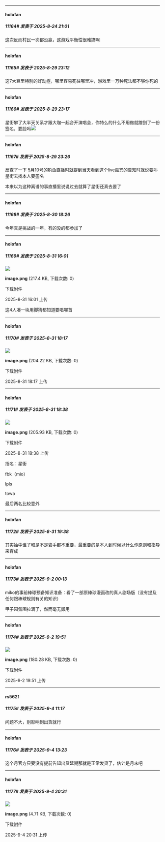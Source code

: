 ﻿
*****

####  holofan  
##### 11164#       发表于 2025-8-24 21:01

这次反而村民一次都没赢，这游戏平衡性很难搞啊

*****

####  holofan  
##### 11165#       发表于 2025-8-29 23:12

这7大豆里特别的好动症，哪里容易死往哪里冲，游戏里一万种死法都不够你死的


*****

####  holofan  
##### 11166#       发表于 2025-8-29 23:17

星街攀了大半天关系才跟大咖一起合开演唱会，你特么的什么不用做就蹭到了一份签名，要脸吗<img src="https://static.stage1st.com/image/smiley/face2017/067.png" referrerpolicy="no-referrer">

*****

####  holofan  
##### 11167#       发表于 2025-8-29 23:26

反查了一下 5月10号的钓鱼直播时就提到当天看到这个live嘉宾的告知时就说要叫星街去找本人要签名

本来以为这种离谱的事直播里说说过去就算了星街还真去要了


*****

####  holofan  
##### 11168#       发表于 2025-8-30 18:26

今年真是挑战的一年，有的没的都参加了

*****

####  holofan  
##### 11169#       发表于 2025-8-31 16:01

<img src="https://img.stage1st.com/forum/202508/31/160106hposly1pz31c1fct.png" referrerpolicy="no-referrer">

<strong>image.png</strong> (217.4 KB, 下载次数: 0)

下载附件

2025-8-31 16:01 上传

这4人凑一块用脚猜都知道要唱哪首


*****

####  holofan  
##### 11170#       发表于 2025-8-31 18:17

<img src="https://img.stage1st.com/forum/202508/31/181707fe2a2uq1kii1k2yn.png" referrerpolicy="no-referrer">

<strong>image.png</strong> (204.22 KB, 下载次数: 0)

下载附件

2025-8-31 18:17 上传

*****

####  holofan  
##### 11171#       发表于 2025-8-31 18:38

<img src="https://img.stage1st.com/forum/202508/31/183807oop2p1tosypbs5o4.png" referrerpolicy="no-referrer">

<strong>image.png</strong> (205.93 KB, 下载次数: 0)

下载附件

2025-8-31 18:38 上传

指名：星街

fbk（mio）

lpls

towa

最后两名比较意外


*****

####  holofan  
##### 11172#       发表于 2025-8-31 19:38

其实抽中谁了和是不是岩手都不重要，最重要的是本人到时候以什么作原则和指导来育成

*****

####  holofan  
##### 11173#       发表于 2025-9-2 00:13

miko的事前棒球预备知识准备：看了一部原棒球漫画改的真人剧场版（没有提及任何跟棒球规则有关的知识）

甲子园氛围拉满了，然而毫无卵用


*****

####  holofan  
##### 11174#       发表于 2025-9-2 19:51

<img src="https://img.stage1st.com/forum/202509/02/195125ciiajalusjhlsxwr.png" referrerpolicy="no-referrer">

<strong>image.png</strong> (180.28 KB, 下载次数: 0)

下载附件

2025-9-2 19:51 上传

*****

####  rs5621  
##### 11175#       发表于 2025-9-4 11:17

问题不大，别影响到出货就行


*****

####  holofan  
##### 11176#       发表于 2025-9-4 13:23

这个月官方只要没有提前告知出货延期那就是正常发货了，估计是月末吧

*****

####  holofan  
##### 11177#       发表于 2025-9-4 20:31

<img src="https://img.stage1st.com/forum/202509/04/203151ydigqqjgq3qpqfm5.png" referrerpolicy="no-referrer">

<strong>image.png</strong> (4.71 KB, 下载次数: 0)

下载附件

2025-9-4 20:31 上传

